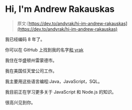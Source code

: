 # Hi, I'm Andrew Rakauskas

> 原文:[https://dev.to/andyrak/hi-im-andrew-rakauskas](https://dev.to/andyrak/hi-im-andrew-rakauskas)

我已经编码 8 年了。

你可以在 GitHub 上找到我的名字[和 yrak](https://github.com/andyrak)

我住在华盛顿州雷蒙德市。

我在美国任天堂公司工作。

我主要用这些语言编程:Java，JavaScript，SQL。

我目前正在学习更多关于 JavaScript 和 Node.js 的知识。

很高兴见到你。